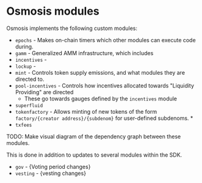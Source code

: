 # Osmosis modules

Osmosis implements the following custom modules:
* `epochs` - Makes on-chain timers which other modules can execute code during.
* `gamm` - Generalized AMM infrastructure, which includes
* `incentives` - 
* `lockup` - 
* `mint` - Controls token supply emissions, and what modules they are directed to.
* `pool-incentives` - Controls how incentives allocated towards "Liquidity Providing" are directed
  * These go towards gauges defined by the `incentives` module
* `superfluid`
* `tokenfactory` - Allows minting of new tokens of the form `factory/{creator address}/{subdenom}` for user-defined subdenoms.
  * 
* `txfees`

TODO: Make visual diagram of the dependency graph between these modules.

This is done in addition to updates to several modules within the SDK.

* `gov` - {Voting period changes}
* `vesting` - {vesting changes}

